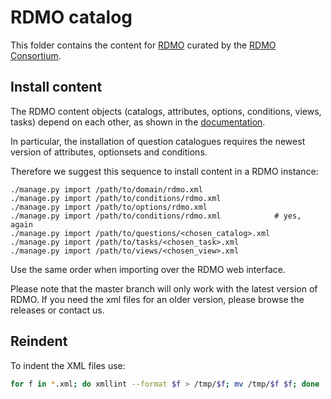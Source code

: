 RDMO catalog
============

This folder contains the content for [RDMO](https://github.com/rdmorganiser/rdmo) curated by the [RDMO Consortium](https://rdmorganiser.github.io/Community/).

Install content
---------------

The RDMO content objects (catalogs, attributes, options, conditions, views, tasks) depend on each other, as shown in the [documentation](https://rdmo.readthedocs.io/en/latest/management/data-model.html).

In particular, the installation of question catalogues requires the newest version of attributes, optionsets and conditions. 

Therefore we suggest this sequence to install content in a RDMO instance:

```
./manage.py import /path/to/domain/rdmo.xml
./manage.py import /path/to/conditions/rdmo.xml
./manage.py import /path/to/options/rdmo.xml
./manage.py import /path/to/conditions/rdmo.xml            # yes, again
./manage.py import /path/to/questions/<chosen_catalog>.xml
./manage.py import /path/to/tasks/<chosen_task>.xml
./manage.py import /path/to/views/<chosen_view>.xml
```

Use the same order when importing over the RDMO web interface.

Please note that the master branch will only work with the latest version of RDMO. If you need the xml files for an older version, please browse the releases or contact us.

Reindent
--------

To indent the XML files use:

```bash
for f in *.xml; do xmllint --format $f > /tmp/$f; mv /tmp/$f $f; done
```
